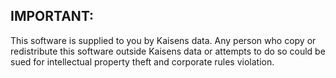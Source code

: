 ## IMPORTANT:
This software is supplied to you by Kaisens data.
Any person who copy or redistribute this software
outside Kaisens data or attempts to do so could be
sued for intellectual property theft and corporate
rules violation.
